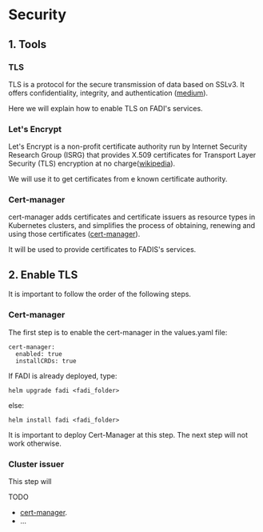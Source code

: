 Security
==========

## 1. Tools
### TLS
TLS is a protocol for the secure transmission of data based on SSLv3. It offers confidentiality, integrity, and authentication ([medium](https://medium.com/talpor/ssl-tls-authentication-explained-86f00064280)). 

Here we will explain how to enable TLS on FADI's services.

### Let's Encrypt
Let's Encrypt is a non-profit certificate authority run by Internet Security Research Group (ISRG) that provides X.509 certificates for Transport Layer Security (TLS) encryption at no charge([wikipedia](https://en.wikipedia.org/wiki/Let%27s_Encrypt)).

We will use it to get certificates from e known certificate authority.

### Cert-manager
cert-manager adds certificates and certificate issuers as resource types in Kubernetes clusters, and simplifies the process of obtaining, renewing and using those certificates ([cert-manager](https://cert-manager.io/docs/)).

It will be used to provide certificates to FADIS's services.

## 2. Enable TLS

It is important to follow the order of the following steps.

### Cert-manager
The first step is to enable the cert-manager in the values.yaml file:

```
cert-manager:
  enabled: true
  installCRDs: true
```
If FADI is already deployed, type:

```
helm upgrade fadi <fadi_folder>
```
else:

```
helm install fadi <fadi_folder>
```

It is important to deploy Cert-Manager at this step. The next step will not work otherwise.

### Cluster issuer
This step will 

TODO

* [cert-manager](https://cert-manager.io/docs/installation/kubernetes/).
* ...
